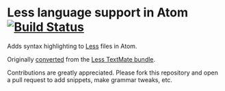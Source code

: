 # Less language support in Atom [![Build Status](https://travis-ci.org/atom/language-less.svg?branch=master)](https://travis-ci.org/atom/language-less)

Adds syntax highlighting to [Less](http://lesscss.org) files in Atom.

Originally [converted](http://atom.io/docs/latest/converting-a-text-mate-bundle)
from the [Less TextMate bundle](https://github.com/textmate/less.tmbundle).

Contributions are greatly appreciated. Please fork this repository and open a
pull request to add snippets, make grammar tweaks, etc.
